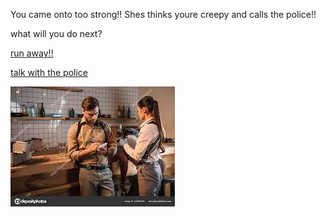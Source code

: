 You came onto too strong!! Shes thinks youre creepy and calls the police!!

what will you do next?

[run away!!](2.5-run-away.md)

[talk with the police](3.5-talk-to-police.md)

![talking to police](police.jpg)
